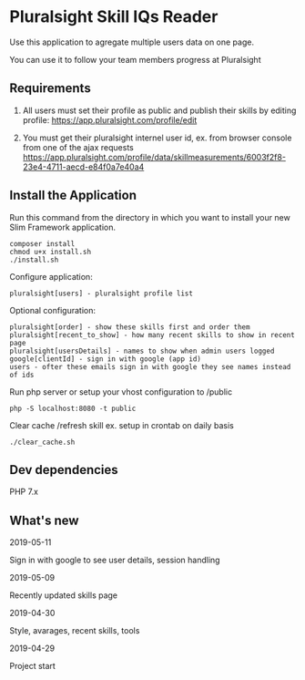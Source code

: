 # Pluralsight Skill IQs Reader

Use this application to agregate multiple users data on one page. 
 
You can use it to follow your team members progress at Pluralsight

## Requirements

1) All users must set their profile as public and publish their skills by editing profile:
https://app.pluralsight.com/profile/edit 

2) You must get their pluralsight internel user id, ex. from browser console from one of the ajax requests
https://app.pluralsight.com/profile/data/skillmeasurements/6003f2f8-23e4-4711-aecd-e84f0a7e40a4

## Install the Application

Run this command from the directory in which you want to install your new Slim Framework application.

    composer install
    chmod u+x install.sh
    ./install.sh

Configure application:

    pluralsight[users] - pluralsight profile list    
    
Optional configuration:
    
    pluralsight[order] - show these skills first and order them
    pluralsight[recent_to_show] - how many recent skills to show in recent page
    pluralsight[usersDetails] - names to show when admin users logged
    google[clientId] - sign in with google (app id)
    users - ofter these emails sign in with google they see names instead of ids

Run php server or setup your vhost configuration to /public
    
    php -S localhost:8080 -t public
   
Clear cache /refresh skill ex. setup in crontab on daily basis
    
    ./clear_cache.sh

   
## Dev dependencies
PHP 7.x
   
## What's new
2019-05-11 

Sign in with google to see user details, session handling

2019-05-09 

Recently updated skills page

2019-04-30 

Style, avarages, recent skills, tools

2019-04-29 

Project start


